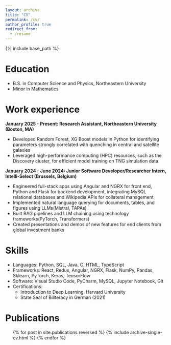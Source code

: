 ```yaml
---
layout: archive
title: "CV"
permalink: /cv/
author_profile: true
redirect_from:
  - /resume
---
```


{% include base_path %}

Education
======

* B.S. in Computer Science and Physics, Northeastern University 
* Minor in Mathematics


Work experience
======

 **January 2025 - Present: Research Assistant, Northeastern University (Boston, MA)**
  * Developed Random Forest, XG Boost models in Python for identifying parameters strongly correlated with quenching in central and satellite galaxies
  * Leveraged high-performance computing (HPC) resources, such as the Discovery cluster, for efficient model training on TNG simulation data


**January 2024 - June 2024: Junior Software Developer/Researcher Intern, Intelli-Select (Brussels, Belgium)**
  * Engineered full-stack apps using Angular and NGRX for front end, Python and Flask for backend development, integrating MySQL relational databases and Wikipedia APIs for collateral management
  * Implemented natural language querying for documents, tables, and figures using LLMs(Mistral, TAPAs)
  * Built RAG pipelines and LLM chaining using technology frameworks(PyTorch, Transformers)
  * Created presentations and demos of new features for end clients from global investment banks


  
Skills
======
* Languages: Python, SQL, Java, C, HTML, TypeScript
* Frameworks: React, Redux, Angular, NGRX, Flask, NumPy, Pandas, Sklearn, PyTorch, Keras, TensorFlow
* Software: Visual Studio Code, PyCharm, MySQL, Jupyter Notebook, Git
* Certifications:
  * Introduction to Deep Learning, Harvard University
  * State Seal of Biliteracy in German (2021)

Publications
======
  <ul>{% for post in site.publications reversed %}
    {% include archive-single-cv.html %}
  {% endfor %}</ul>
  
